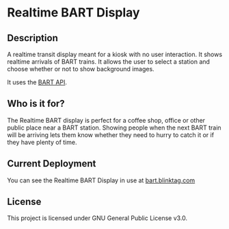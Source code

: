 # Realtime BART Display

## Description

A realtime transit display meant for a kiosk with no user interaction. It shows realtime arrivals of BART trains. It allows the user to select a station and choose whether or not to show background images.

It uses the [BART API](http://api.bart.gov).

## Who is it for?

The Realtime BART display is perfect for a coffee shop, office or other public place near a BART station. Showing people when the next BART train will be arriving lets them know whether they need to hurry to catch it or if they have plenty of time.

## Current Deployment

You can see the Realtime BART Display in use at [bart.blinktag.com](http://bart.blinktag.com)

## License

This project is licensed under GNU General Public License v3.0.
